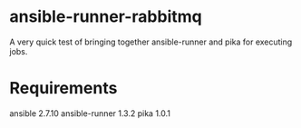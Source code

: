# ansible-runner-rabbitmq

A very quick test of bringing together ansible-runner and pika for executing jobs.

# Requirements

ansible           2.7.10
ansible-runner    1.3.2
pika              1.0.1

